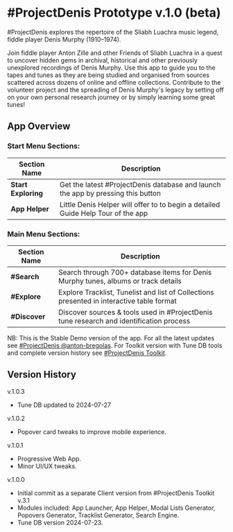 #ProjectDenis Prototype v.1.0 (beta)
========================================================================================
#ProjectDenis explores the repertoire of the Sliabh Luachra music legend, fiddle player Denis Murphy (1910–1974).

Join fiddle player Anton Zille and other Friends of Sliabh Luachra in a quest to uncover hidden gems in archival, historical and other previously unexplored recordings of Denis Murphy. Use this app to guide you to the tapes and tunes as they are being studied and organised from sources scattered across dozens of online and offline collections. Contribute to the volunteer project and the spreading of Denis Murphy's legacy by setting off on your own personal research journey or by simply learning some great tunes!

## App Overview

### Start Menu Sections:

Section Name | Description |
| --- | --- |
| **Start Exploring** | Get the latest #ProjectDenis database and launch the app by pressing this button |
| **App Helper** | Little Denis Helper will offer to to begin a detailed Guide Help Tour of the app |

### Main Menu Sections:

Section Name | Description |
| --- | --- |
| **#Search** | Search through 700+ database items for Denis Murphy tunes, albums or track details |
| **#Explore** | Explore Tracklist, Tunelist and list of Collections presented in interactive table format |
| **#Discover** | Discover sources & tools used in #ProjectDenis tune research and identification process |

NB: This is the Stable Demo version of the app. For all the latest updates see [#ProjectDenis @anton-bregolas](https://github.com/anton-bregolas/ProjectDenis). 
For Toolkit version with Tune DB tools and complete version history see [#ProjectDenis Toolkit](https://github.com/anton-bregolas/ProjectDenisToolkit).

## Version History

v.1.0.3
+ Tune DB updated to 2024-07-27

v.1.0.2
+ Popover card tweaks to improve mobile experience.

v.1.0.1

+ Progressive Web App.
+ Minor UI/UX tweaks.

v.1.0.0

+ Initial commit as a separate Client version from #ProjectDenis Toolkit v.3.1
+ Modules included: App Launcher, App Helper, Modal Lists Generator, Popovers Generator, Tracklist Generator, Search Engine.
+ Tune DB version 2024-07-23.
